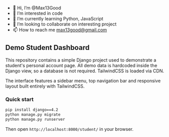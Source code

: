 - 👋 Hi, I’m @Max13Good
- 👀 I’m interested in code
- 🌱 I’m currently learning Python, JavaScript
- 💞️ I’m looking to collaborate on interesting project
- 📫 How to reach me max13good@gmail.com

<!---
Max13Good/Max13Good is a ✨ special ✨ repository because its `README.md` (this file) appears on your GitHub profile.
You can click the Preview link to take a look at your changes.
--->

## Demo Student Dashboard

This repository contains a simple Django project used to demonstrate a student's personal account page. All demo data is hardcoded inside the Django view, so a database is not required. TailwindCSS is loaded via CDN.

The interface features a sidebar menu, top navigation bar and responsive layout built entirely with TailwindCSS.

### Quick start

```bash
pip install django==4.2
python manage.py migrate
python manage.py runserver
```

Then open `http://localhost:8000/student/` in your browser.


